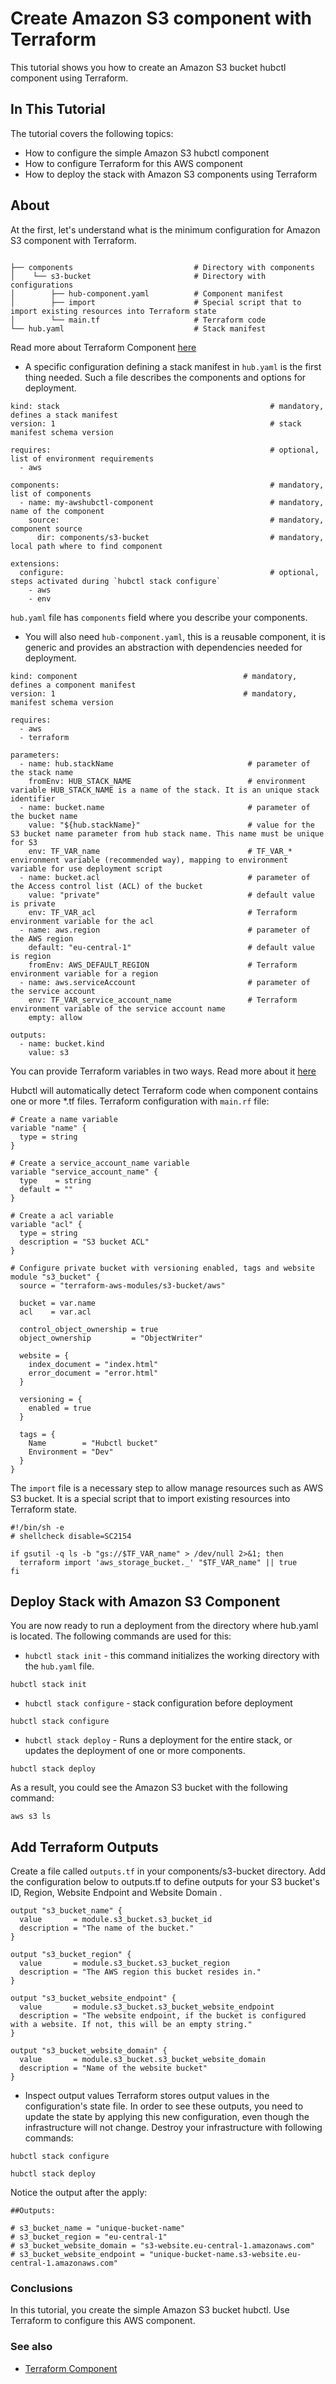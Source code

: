 #  Create Amazon S3 component with Terraform

This tutorial shows you how to create an Amazon S3 bucket hubctl component using Terraform.

## In This Tutorial

The tutorial covers the following topics:

* How to configure the simple Amazon S3 hubctl component 
* How to configure Terraform for this AWS component 
* How to deploy the stack with Amazon S3 components using Terraform

## About

At the first, let's understand what is the minimum configuration for Amazon S3 component with Terraform.

```text

├── components                           # Directory with components
│    └── s3-bucket                       # Directory with configurations
│        ├── hub-component.yaml          # Component manifest
│        ├── import                      # Special script that to import existing resources into Terraform state
│        └── main.tf                     # Terraform code
└── hub.yaml                             # Stack manifest
```
Read more about Terraform Component [here](../../../reference/components/terraform/)

- A specific configuration defining a stack manifest in `hub.yaml` is the first thing needed. Such a file describes the components and options for deployment.

```shell
kind: stack                                               # mandatory, defines a stack manifest
version: 1                                                # stack manifest schema version
  
requires:                                                 # optional, list of environment requirements 
  - aws

components:                                               # mandatory, list of components
  - name: my-awshubctl-component                          # mandatory, name of the component
    source:                                               # mandatory, component source
      dir: components/s3-bucket                           # mandatory, local path where to find component

extensions:                                               
  configure:                                              # optional, steps activated during `hubctl stack configure`
    - aws
    - env

```

`hub.yaml` file has `components` field where you describe your components.

- You will also need `hub-component.yaml`, this is a reusable component, it is generic and provides an abstraction with dependencies needed for deployment.

```shell
kind: component                                     # mandatory, defines a component manifest
version: 1                                          # mandatory, manifest schema version

requires:
  - aws
  - terraform

parameters:
  - name: hub.stackName                              # parameter of the stack name
    fromEnv: HUB_STACK_NAME                          # environment variable HUB_STACK_NAME is a name of the stack. It is an unique stack identifier
  - name: bucket.name                                # parameter of the bucket name
    value: "${hub.stackName}"                        # value for the S3 bucket name parameter from hub stack name. This name must be unique for S3
    env: TF_VAR_name                                 # TF_VAR_* environment variable (recommended way), mapping to environment variable for use deployment script
  - name: bucket.acl                                 # parameter of the Access control list (ACL) of the bucket  
    value: "private"                                 # default value is private
    env: TF_VAR_acl                                  # Terraform environment variable for the acl
  - name: aws.region                                 # parameter of the AWS region 
    default: "eu-central-1"                          # default value is region
    fromEnv: AWS_DEFAULT_REGION                      # Terraform environment variable for a region
  - name: aws.serviceAccount                         # parameter of the service account 
    env: TF_VAR_service_account_name                 # Terraform environment variable of the service account name 
    empty: allow

outputs:
  - name: bucket.kind
    value: s3

```
You can provide Terraform variables in two ways. Read more about it [here](../../../reference/components/terraform/#component-conventions)

Hubctl will automatically detect Terraform code when component contains one or more *.tf files. 
Terraform configuration with `main.rf` file:

```shell
# Create a name variable
variable "name" {
  type = string
}

# Create a service_account_name variable
variable "service_account_name" {
  type    = string
  default = ""
}

# Create a acl variable
variable "acl" {
  type = string
  description = "S3 bucket ACL"
}

# Configure private bucket with versioning enabled, tags and website  
module "s3_bucket" {
  source = "terraform-aws-modules/s3-bucket/aws"

  bucket = var.name
  acl    = var.acl   

  control_object_ownership = true
  object_ownership         = "ObjectWriter"
  
  website = {
    index_document = "index.html"
    error_document = "error.html"
  }
  
  versioning = {
    enabled = true
  }
 
  tags = {
    Name        = "Hubctl bucket"
    Environment = "Dev"
  }
}
```

The `import` file is a necessary step to allow manage resources such as AWS S3 bucket. It is a special script that to import existing resources into Terraform state.

```shell
#!/bin/sh -e
# shellcheck disable=SC2154

if gsutil -q ls -b "gs://$TF_VAR_name" > /dev/null 2>&1; then
  terraform import 'aws_storage_bucket._' "$TF_VAR_name" || true
fi

```

## Deploy Stack with Amazon S3 Component

You are now ready to run a deployment from the directory where hub.yaml is located.
The following commands are used for this:

- `hubctl stack init` - this command initializes the working directory with the `hub.yaml` file.
```shell
hubctl stack init
```

- `hubctl stack configure` - stack configuration before deployment
```shell
hubctl stack configure
```

- `hubctl stack deploy` - Runs a deployment for the entire stack, or updates the deployment of one or more components.
```shell
hubctl stack deploy
```

As a result, you could see the Amazon S3 bucket with the following command:

```shell
aws s3 ls
```

## Add Terraform Outputs 

Create a file called `outputs.tf` in your components/s3-bucket directory. Add the configuration below to outputs.tf to define outputs for your S3 bucket's ID, Region, Website Endpoint and Website Domain .

```shell
output "s3_bucket_name" {
  value       = module.s3_bucket.s3_bucket_id
  description = "The name of the bucket."
}

output "s3_bucket_region" {
  value       = module.s3_bucket.s3_bucket_region
  description = "The AWS region this bucket resides in."
}

output "s3_bucket_website_endpoint" {
  value       = module.s3_bucket.s3_bucket_website_endpoint
  description = "The website endpoint, if the bucket is configured with a website. If not, this will be an empty string."
}

output "s3_bucket_website_domain" {
  value       = module.s3_bucket.s3_bucket_website_domain
  description = "Name of the website bucket"
}
```
- Inspect output values
  Terraform stores output values in the configuration's state file. In order to see these outputs, you need to update the state by applying this new configuration, even though the infrastructure will not change.
Destroy your infrastructure with following commands:
```shell
hubctl stack configure
```
```shell
hubctl stack deploy
```

Notice the output after the apply:

```text
##Outputs:

# s3_bucket_name = "unique-bucket-name"
# s3_bucket_region = "eu-central-1"
# s3_bucket_website_domain = "s3-website.eu-central-1.amazonaws.com"
# s3_bucket_website_endpoint = "unique-bucket-name.s3-website.eu-central-1.amazonaws.com"
```
### Conclusions

In this tutorial, you create the simple Amazon S3 bucket hubctl. Use Terraform to configure this AWS component.


### See also
- [Terraform Component](../../../reference/components/terraform/) 

